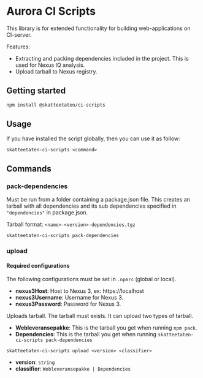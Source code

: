 # Aurora CI Scripts

This library is for extended functionality for building web-applications on CI-server.

Features:

- Extracting and packing dependencies included in the project. This is used for
  Nexus IQ analysis.
- Upload tarball to Nexus registry.

## Getting started

```bash
npm install @skatteetaten/ci-scripts
```

## Usage

If you have installed the script globally, then you can use it as follow:

```
skatteetaten-ci-scripts <command>
```

## Commands

### pack-dependencies

Must be run from a folder containing a package.json file. This creates an tarball
with all dependencies and its sub dependencies specified in `"dependencies"` in package.json.

Tarball format: `<name>-<version>-dependencies.tgz`

```
skatteetaten-ci-scripts pack-dependencies
```

### upload

#### Required configurations
The following configurations must be set in `.npmrc` (global or local).
- **nexus3Host**: Host to Nexus 3, ex: https://localhost
- **nexus3Username**: Username for Nexus 3.
- **nexus3Password**: Password for Nexus 3.

Uploads tarball. The tarball must exists. It can upload two types of tarball.

- **Webleveransepakke**: This is the tarball you get when running `npm pack`.
- **Dependencies**: This is the tarball you get when running `skatteetaten-ci-scripts pack-dependencies`

```
skatteetaten-ci-scripts upload <version> <classifier>
```

- **version**: `string`
- **classifier**: `Webleveransepakke | Dependencies`
